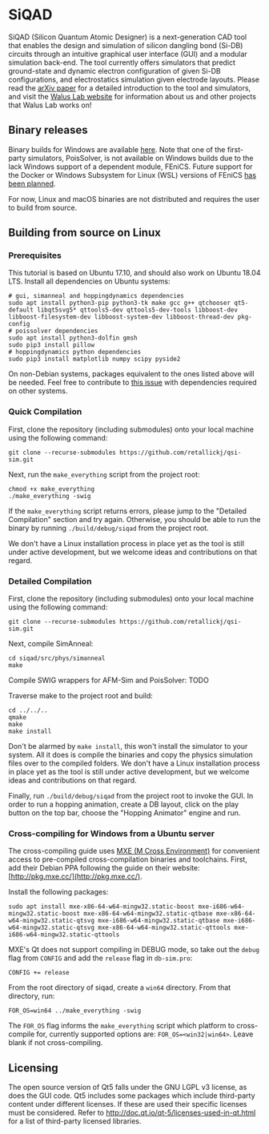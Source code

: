# SiQAD

SiQAD (Silicon Quantum Atomic Designer) is a next-generation CAD tool that enables the design and simulation of silicon dangling bond (Si-DB) circuits through an intuitive graphical user interface (GUI) and a modular simulation back-end. The tool currently offers simulators that predict ground-state and dynamic electron configuration of given Si-DB configurations, and electrostatics simulation given electrode layouts. Please read the [arXiv paper](https://arxiv.org/abs/1808.04916) for a detailed introduction to the tool and simulators, and visit the [Walus Lab website](https://waluslab.ece.ubc.ca/siqad/) for information about us and other projects that Walus Lab works on!


## Binary releases

Binary builds for Windows are available [here](https://github.com/retallickj/siqad/releases). Note that one of the first-party simulators, PoisSolver, is not available on Windows builds due to the lack Windows support of a dependent module, FEniCS. Future support for the Docker or Windows Subsystem for Linux (WSL) versions of FEniCS [has been planned](https://github.com/retallickj/siqad/issues/33).

For now, Linux and macOS binaries are not distributed and requires the user to build from source.

## Building from source on Linux

### Prerequisites

This tutorial is based on Ubuntu 17.10, and should also work on Ubuntu 18.04 LTS. Install all dependencies on Ubuntu systems:
```
# gui, simanneal and hoppingdynamics dependencies
sudo apt install python3-pip python3-tk make gcc g++ qtchooser qt5-default libqt5svg5* qttools5-dev qttools5-dev-tools libboost-dev libboost-filesystem-dev libboost-system-dev libboost-thread-dev pkg-config
# poissolver dependencies
sudo apt install python3-dolfin gmsh
sudo pip3 install pillow
# hoppingdynamics python dependencies
sudo pip3 install matplotlib numpy scipy pyside2
```

On non-Debian systems, packages equivalent to the ones listed above will be needed. Feel free to contribute to [this issue](https://github.com/retallickj/siqad/issues/32) with dependencies required on other systems.


### Quick Compilation

First, clone the repository (including submodules) onto your local machine using the following command:

```
git clone --recurse-submodules https://github.com/retallickj/qsi-sim.git
```

Next, run the `make_everything` script from the project root:
```
chmod +x make_everything
./make_everything -swig
```

If the `make_everything` script returns errors, please jump to the "Detailed Compilation" section and try again. Otherwise, you should be able to run the binary by running `./build/debug/siqad` from the project root.

We don't have a Linux installation process in place yet as the tool is still under active development, but we welcome ideas and contributions on that regard.


### Detailed Compilation

First, clone the repository (including submodules) onto your local machine using the following command:

```
git clone --recurse-submodules https://github.com/retallickj/qsi-sim.git
```

Next, compile SimAnneal:

```
cd siqad/src/phys/simanneal
make
```

Compile SWIG wrappers for AFM-Sim and PoisSolver:
TODO

Traverse make to the project root and build:
```
cd ../../..
qmake
make
make install
```

Don't be alarmed by `make install`, this won't install the simulator to your system. All it does is compile the binaries and copy the physics simulation files over to the compiled folders. We don't have a Linux installation process in place yet as the tool is still under active development, but we welcome ideas and contributions on that regard.

Finally, run `./build/debug/siqad` from the project root to invoke the GUI. In order to run a hopping animation, create a DB layout, click on the play button on the top bar, choose the "Hopping Animator" engine and run.



### Cross-compiling for Windows from a Ubuntu server

The cross-compiling guide uses [MXE (M Cross Environment)](http://mxe.cc/) for convenient access to pre-compiled cross-compilation binaries and toolchains. First, add their Debian PPA following the guide on their website: [http://pkg.mxe.cc/](http://pkg.mxe.cc/).

Install the following packages:
```
sudo apt install mxe-x86-64-w64-mingw32.static-boost mxe-i686-w64-mingw32.static-boost mxe-x86-64-w64-mingw32.static-qtbase mxe-x86-64-w64-mingw32.static-qtsvg mxe-i686-w64-mingw32.static-qtbase mxe-i686-w64-mingw32.static-qtsvg mxe-x86-64-w64-mingw32.static-qttools mxe-i686-w64-mingw32.static-qttools
```

MXE's Qt does not support compiling in DEBUG mode, so take out the `debug` flag from `CONFIG` and add the `release` flag in `db-sim.pro`:
```
CONFIG += release
```

From the root directory of siqad, create a `win64` directory. From that directory, run:
```
FOR_OS=win64 ../make_everything -swig
```

The `FOR_OS` flag informs the `make_everything` script which platform to cross-compile for, currently supported options are: `FOR_OS=<win32|win64>`. Leave blank if not cross-compiling.


## Licensing

The open source version of Qt5 falls under the GNU LGPL v3 license, as does the GUI code. Qt5 includes some packages which include third-party content under different licenses. If these are used their specific licenses must be considered. Refer to http://doc.qt.io/qt-5/licenses-used-in-qt.html for a list of third-party licensed libraries.
